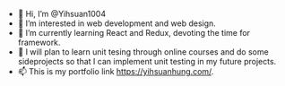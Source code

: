 - 👋 Hi, I’m @Yihsuan1004
- 👀 I’m interested in web development and web design.
- 🌱 I’m currently learning React and Redux, devoting the time for framework.
- 🌱 I will plan to learn unit tesing through online courses and do some sideprojects so that I can implement unit testing in my future projects.
- 📫 This is my portfolio link https://yihsuanhung.com/.


<!---
Yihsuan1004/Yihsuan1004 is a ✨ special ✨ repository because its `README.md` (this file) appears on your GitHub profile.
You can click the Preview link to take a look at your changes.
--->
